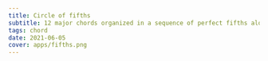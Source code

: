 ```yaml
---
title: Circle of fifths
subtitle: 12 major chords organized in a sequence of perfect fifths along with their relative minors
tags: chord
date: 2021-06-05
cover: apps/fifths.png
---
```


<chord-fifths />